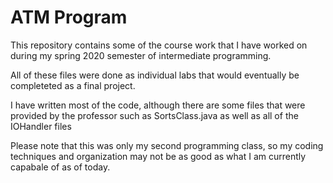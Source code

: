 # ATM Program
This repository contains some of the course work that I have worked on during my spring 2020 semester of intermediate programming.

All of these files were done as individual labs that would eventually be completeted as a final project.

I have written most of the code, although there are some files that were provided by the professor such as SortsClass.java
as well as all of the IOHandler files

Please note that this was only my second programming class, so my coding techniques and organization may not be as good as
what I am currently capabale of as of today.

